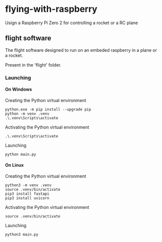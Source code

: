 # flying-with-raspberry
Usign a Raspberry Pi Zero 2 for controlling a rocket or a RC plane

## flight software

The flight software designed to run on an embeded raspberry in a plane or a rocket.

Present in the 'flight' folder.

### Launching
#### On Windows

Creating the Python virtual environment

```
python.exe -m pip install --upgrade pip
python -m venv .venv
.\.venv\Scripts\activate
```

Activating the Python virtual environment

```
.\.venv\Scripts\activate
```

Launching

```
python main.py
```

#### On Linux

Creating the Python virtual environment

```
python3 -m venv .venv
source .venv/bin/activate
pip3 install fastapi
pip3 install uvicorn
```

Activating the Python virtual environment

```
source .venv/bin/activate
```

Launching

```
python3 main.py
```
